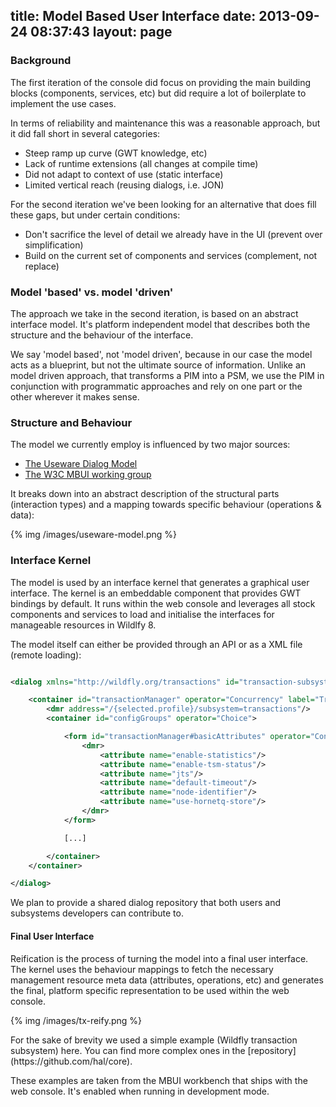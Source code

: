 title: Model Based User Interface
date: 2013-09-24 08:37:43
layout: page
---

### Background

The first iteration of the console did focus on providing the main building blocks (components, services, etc)
but did require a lot of boilerplate to implement the use cases.

In terms of reliability and maintenance this was a reasonable approach, but it did fall short in several categories:

- Steep ramp up curve (GWT knowledge, etc)
- Lack of runtime extensions (all changes at compile time)
- Did not adapt to context of use (static interface)
- Limited vertical reach (reusing dialogs, i.e. JON)

For the second iteration we've been looking for an alternative that does fill these gaps, but under certain conditions:

- Don't sacrifice the level of detail we already have in the UI (prevent over simplification)
- Build on the current set of components and services (complement, not replace)

### Model 'based' vs. model 'driven'

The approach we take in the second iteration, is based on an abstract interface model. It's platform independent model
that describes both the structure and the behaviour of the interface.

We say 'model based', not 'model driven', because in our case the model acts as a blueprint, but not the ultimate source of information.
Unlike an model driven approach, that transforms a PIM into a PSM, we use the PIM in conjunction with programmatic approaches and rely on
one part or the other wherever it makes sense.

### Structure and Behaviour

The model we currently employ is influenced by two major sources:

- [The Useware Dialog Model](http://www.w3.org/wiki/images/8/80/Useware_Dialog_Modeling_%28useDM%29_Language_.pdf)
- [The W3C MBUI working group](http://www.w3.org/2011/01/mbui-wg-charter)

It breaks down into an abstract description of the structural parts (interaction types) and a mapping towards specific
behaviour (operations & data):

{% img  /images/useware-model.png %}

### Interface Kernel

The model is used by an interface kernel that generates a graphical user interface.
The kernel is an embeddable component that provides GWT bindings by default. It runs within the web console and
leverages all stock components and services to load and initialise the interfaces
for manageable resources in Wildlfy 8.

The model itself can either be provided through an API or as a XML file (remote loading):

``` xml

<dialog xmlns="http://wildfly.org/transactions" id="transaction-subsystem">

    <container id="transactionManager" operator="Concurrency" label="TransactionManager">
        <dmr address="/{selected.profile}/subsystem=transactions"/>
        <container id="configGroups" operator="Choice">

            <form id="transactionManager#basicAttributes" operator="Concurrency" label="Attributes">
                <dmr>
                    <attribute name="enable-statistics"/>
                    <attribute name="enable-tsm-status"/>
                    <attribute name="jts"/>
                    <attribute name="default-timeout"/>
                    <attribute name="node-identifier"/>
                    <attribute name="use-hornetq-store"/>
                </dmr>
            </form>

            [...]

        </container>
    </container>

</dialog>

```
<div class="alert alert-info">
We plan to provide a shared dialog repository that both users and subsystems developers can contribute to.
</div>

#### Final User Interface

Reification is the process of turning the model into a final user interface.
The kernel uses the behaviour mappings to fetch the necessary management resource meta data (attributes, operations, etc)
and generates the final, platform specific representation to be used within the web console.

{% img  /images/tx-reify.png %}

<p/>
For the sake of brevity we used a simple example (Wildfly transaction subsystem) here.
You can find more complex ones in the [repository](https://github.com/hal/core).

<div class="alert alert-info">
These examples are taken from the MBUI workbench that ships with the web console. It's enabled when running in development mode.
</div>
